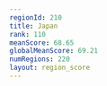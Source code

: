 ```yaml
---
regionId: 210
title: Japan
rank: 110
meanScore: 68.65
globalMeanScore: 69.21
numRegions: 220
layout: region_score
---
```

